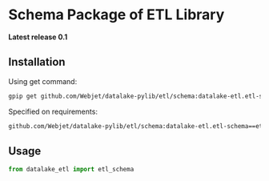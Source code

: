 # Schema Package of ETL Library

**Latest release 0.1**
## Installation

Using get command:

```bash
gpip get github.com/Webjet/datalake-pylib/etl/schema:datalake-etl.etl-schema==etl-schema-0.1
```

Specified on requirements:

```bash
github.com/Webjet/datalake-pylib/etl/schema:datalake-etl.etl-schema==etl-schema-0.1
```

## Usage

```python
from datalake_etl import etl_schema
```
